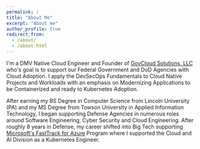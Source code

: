 ```yaml
---
permalink: /
title: "About Me"
excerpt: "About me"
author_profile: true
redirect_from: 
  - /about/
  - /about.html
---
```


I'm a DMV Native Cloud Engineer and Founder of [GovCloud Solutions, LLC](https://www.govcloudsolutions.io) who's goal is to support our Federal Government and DoD Agencies with Cloud Adoption. I apply the DevSecOps Fundamentals to Cloud Native Projects and Workloads with an emphasis on Modernizing Applications to be Containerized and ready to Kubernetes Adoption.

After earning my BS Degree in Computer Science from Lincoln University (PA) and my MS Degree from Towson University in Applied Information Technology, 
I began supporting Defense Agencies in numerous roles around Software Engineering, Cyber Security and Cloud Engineering. After roughly 8 years in Defense, 
my career shifted into Big Tech supporting [Microsoft's FastTrack for Azure](https://www.microsoft.com/azure/partners/fasttrack-for-azure) 
Program where I supported the Cloud and AI Division as a Kubernetes Engineer.
